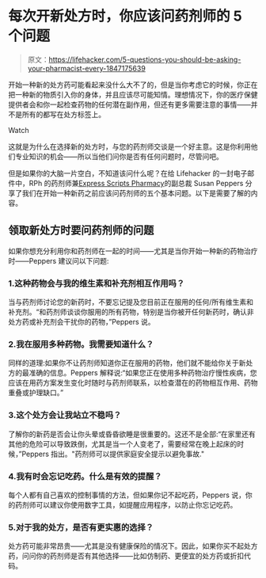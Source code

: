 # 每次开新处方时，你应该问药剂师的 5 个问题

> 原文：<https://lifehacker.com/5-questions-you-should-be-asking-your-pharmacist-every-1847175639>

开始一种新的处方药可能看起来没什么大不了的，但是当你考虑它的时候，你正在把一种新的物质引入你的身体，并且应该尽可能知情。理想情况下，你的医疗保健提供者会和你一起检查药物的任何潜在副作用，但还有更多需要注意的事情——并不是所有的都写在处方标签上。

Watch

这就是为什么在选择新的处方时，与您的药剂师交谈是一个好主意。这是你利用他们专业知识的机会——所以当他们问你是否有任何问题时，尽管问吧。

但是如果你的大脑一片空白，不知道该问什么呢？在给 Lifehacker 的一封电子邮件中，RPh 的药剂师兼[Express Scripts Pharmacy](https://www.express-scripts.com/rx)的副总裁 Susan Peppers 分享了我们在开始一种新药之前应该问药剂师的五个基本问题。以下是需要了解的内容。

## 领取新处方时要问药剂师的问题

如果你想充分利用你和药剂师在一起的时间——尤其是当你开始一种新的药物治疗时——Peppers 建议问以下问题:

### 1.这种药物会与我的维生素和补充剂相互作用吗？

当与药剂师讨论您的新药时，不要忘记提及您目前正在服用的任何/所有维生素和补充剂。“和药剂师谈谈你服用的所有药物，特别是当你被开任何新药时，确认非处方药或补充剂会干扰你的药物，”Peppers 说。

### 2.我在服用多种药物。我需要知道什么？

同样的道理:如果你不让药剂师知道你正在服用的药物，他们就不能给你关于新处方的最准确的信息。Peppers 解释说:“如果您正在使用多种药物治疗慢性疾病，您应该在用药方案发生变化时随时与药剂师联系，以检查潜在的药物相互作用、药物重叠或护理缺口。”

### 3.这个处方会让我站立不稳吗？

了解你的新药是否会让你头晕或昏昏欲睡是很重要的。这还不是全部:“在家里还有其他的危险可以导致跌倒，尤其是当一个人变老了，需要经常在晚上起床的时候，”Peppers 指出。"药剂师可以提供家庭安全提示以避免事故."

### 4.我有时会忘记吃药。什么是有效的提醒？

每个人都有自己喜欢的控制事情的方法，但如果你记不起吃药，Peppers 说，你的药剂师可以建议你使用数字工具，如提醒应用程序，以防止你忘记吃药。

### 5.对于我的处方，是否有更实惠的选择？

处方药可能非常昂贵——尤其是没有健康保险的情况下。因此，如果你买不起处方药，问问你的药剂师是否有其他选择——比如仿制药、更便宜的处方药或折扣代码。